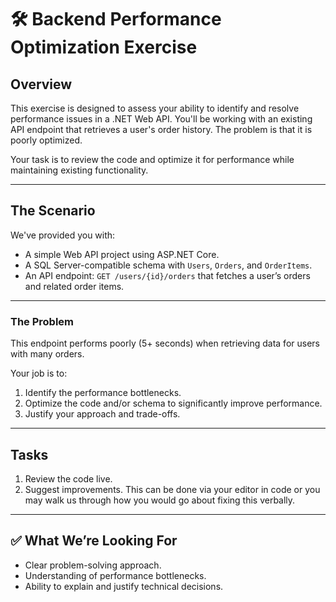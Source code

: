 # 🛠️ Backend Performance Optimization Exercise

## Overview

This exercise is designed to assess your ability to identify and resolve performance issues in a .NET Web API. You'll be working with an existing API endpoint that retrieves a user's order history. The problem is that it is poorly optimized.

Your task is to review the code and optimize it for performance while maintaining existing functionality.

---

## The Scenario

We've provided you with:
- A simple Web API project using ASP.NET Core.
- A SQL Server-compatible schema with `Users`, `Orders`, and `OrderItems`.
- An API endpoint: `GET /users/{id}/orders` that fetches a user’s orders and related order items.

---

### The Problem

This endpoint performs poorly (5+ seconds) when retrieving data for users with many orders.

Your job is to:
1. Identify the performance bottlenecks.
2. Optimize the code and/or schema to significantly improve performance.
3. Justify your approach and trade-offs.

---

## Tasks

1. Review the code live.
2. Suggest improvements. This can be done via your editor in code or you may walk us through how you would go about fixing this verbally.

---

## ✅ What We’re Looking For

- Clear problem-solving approach.
- Understanding of performance bottlenecks.
- Ability to explain and justify technical decisions.
